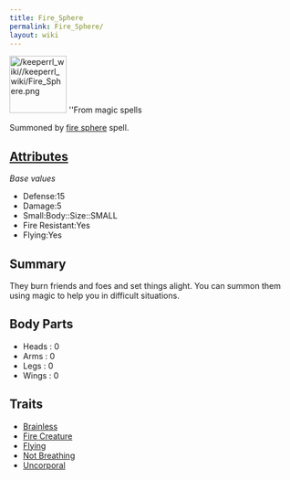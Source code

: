 ```yaml
---
title: Fire_Sphere
permalink: Fire_Sphere/
layout: wiki
---
```


<img src="/keeperrl_wiki//keeperrl_wiki/Fire_Sphere.png" title="fig:/keeperrl_wiki//keeperrl_wiki/Fire_Sphere.png" alt="/keeperrl_wiki//keeperrl_wiki/Fire_Sphere.png" width="100" />
''From magic spells

Summoned by [fire sphere](/keeperrl_wiki/Fire_Sphere "wikilink") spell.

[Attributes](/keeperrl_wiki/Attributes "wikilink")
-------------------------------------

*Base values*

-   Defense:15
-   Damage:5
-   Small:Body::Size::SMALL
-   Fire Resistant:Yes
-   Flying:Yes

Summary
-------

They burn friends and foes and set things alight. You can summon them
using magic to help you in difficult situations.

Body Parts
----------

-   Heads : 0
-   Arms : 0
-   Legs : 0
-   Wings : 0

Traits
------

-   [Brainless](/keeperrl_wiki/Brainless "wikilink")
-   [Fire Creature](/keeperrl_wiki/Fire_Creature "wikilink")
-   [Flying](/keeperrl_wiki/Flying "wikilink")
-   [Not Breathing](/keeperrl_wiki/Not_Breathing "wikilink")
-   [Uncorporal](/keeperrl_wiki/Uncorporal "wikilink")

